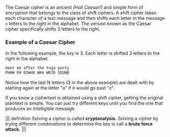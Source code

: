 The Caesar cipher is an ancient *(Hail Caesar!)* and simple form of encryption that belongs to the class of shift ciphers. A shift cipher takes each character of a text message and then shifts each letter in the message `n` letters to the right in the alphabet. The version known as the Caesar cipher specifically shifts 3 letters to the right.  

### Example of a Caesar Cipher
In the following example, the *key* is 3. Each letter is shifted 3 letters to the right in the alphabet.

```bash
meet me after the toga party
PHHW PH DIWHU WKH WRJD SDUWB
```

Notice how the last N letters (3 in the above example) are dealt with by starting again at the letter "a" if it would go past "z".

If you know a ciphertext is obtained using a shift cipher, getting the original plaintext is simple. You can just try different keys until you find the one that produces an intelligible message. 

||| definition 
 Solving a cipher is called  **cryptanalysis.**
 Solving a cipher by trying different combinations to determine the key is call a **brute force attack.**
|||
